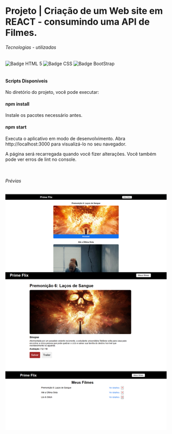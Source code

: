 <h1> Projeto | Criação de um Web site em REACT - consumindo uma API de Filmes. </h1>


<div style="display: inline_block">
    <h6>Tecnologias - utilizadas</h6>
    <img align="center" src="https://img.shields.io/badge/HTML5-E34F26?style=for-the-badge&logo=html5&logoColor=white" alt="Badge HTML 5">
    <img align="center" src="https://img.shields.io/badge/CSS3-1572B6?style=for-the-badge&logo=css3&logoColor=white" alt="Badge CSS">
    <img align="center" src="https://img.shields.io/badge/Bootstrap-563D7C?style=for-the-badge&logo=bootstrap&logoColor=white" alt="Badge BootStrap">
</div>
</br>
<h4>Scripts Disponíveis</h4>
<p>No diretório do projeto, você pode executar:</p>
<h4>npm install</h4>
<p>Instale os pacotes necessário antes.</p>

<h4>npm start</h4>
<p>Executa o aplicativo em modo de desenvolvimento.
Abra http://localhost:3000 para visualizá-lo no seu navegador.

A página será recarregada quando você fizer alterações.
Você também pode ver erros de lint no console.</p>

</br>

<div style="display: inline_block">
    <h6>Prévias</h6>
    <img align="center" src="https://github.com/acrisiopb/Web-Prime-Flix/blob/main/Dev%20Art/1.png" alt="Prévia">
    <img align="center" src="https://github.com/acrisiopb/Web-Prime-Flix/blob/main/Dev%20Art/2.png" alt="Prévia">
    <img align="center" src="https://github.com/acrisiopb/Web-Prime-Flix/blob/main/Dev%20Art/3.png" alt="Prévia">
</div>



